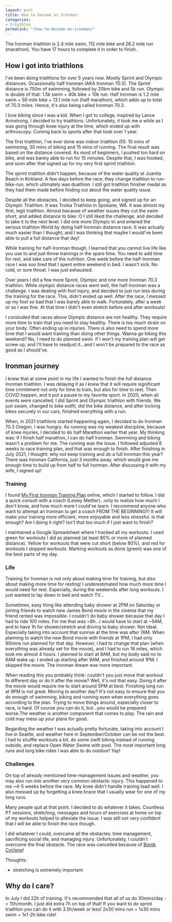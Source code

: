 ```yaml
---
layout: post
title: How to become an Ironman!
categories:
- triathlon
permalink: "/how-to-become-an-ironman/"
---
```

The Ironman triathlon is 2.4 mile swim, 112 mile bike and 26.2 mile run (marathon). You have 17 hours to complete it in order to finish.

<h2>How I got into triathlons</h2>

I've been doing triathlons for over 5 years now. Mostly Sprint and Olympic distances. Ocassionally half Ironman (AKA Ironman 70.3). The Sprint distance is 750m of swimming, followed by 20km bike and 5k run. Olympic is double of that: 1.5k swim + 40k bike + 10k run. Half Ironman is 1.2 mile swim + 56 mile bike + 13.1 mile run (half marathon), which adds up to total of 70.3 miles. Hence, it's also being called Ironman 70.3.

I love biking since I was a kid. When I got to college, inspired by Lance Armstrong, I decided to try triathlons. Unfortunately, it took me a while as I was going through knee injury at the time, which ended up with arthroscopy. Coming back to sports after that took over 1 year.

The first triathlon, I've ever done was indoor triathlon i55: 10 mins of swimming, 30 mins of biking and 15 mins of running. The final result was based on the distance covered. As most of beginners, I pushed too hard on bike, and was barely able to run for 15 minutes. Despite that, I was hooked, and soon after that signed up for my very first sprint triathlon.

The sprint triathlon didn't happen, because of the water quality at Juanita Beach in Kirkland. A few days before the race, they change triathlon to run-bike-run, which ultimately was duathlon. I still got triathlon finisher medal as they had them made before finding out about the water quality issue.

Despite all the obstacles, I decided to keep going, and signed up for an Olympic Triathlon. It was Troika Triathlon in Spokane, WA. It was almost my first, legit triathlon. Almost because of weather issues they cut the swim short, and added distance to bike :O I still liked the challenge, and decided to take it to the next level. I did one more Olympic tri and entered the serious triathlon World by doing half-Ironman distance race. It was actually much easier than I thought, and I was thinking that maybe I would've been able to pull a full distance that day!

While training for half-Ironman though, I learned that you cannot live life like you use to and just throw trainings in the spare time. You need to add time for rest, and take care of the nutrition. One week before the half-Ironman race I was soo tired that I spent entire weekend in bed. I wasn't sick. No cold, or sore throat. I was just exhausted.

Over years I did a few more Sprint, Olympic and one more Ironman 70.3 triathlon. While olympic distance races went well, the half-Ironman was a challenge. I was dealing with foot injury, and decided to just run less during the training for the race. This, didn't ended up well. After the race, I messed up my foot so bad that I was barely able to walk. Fortunately, after a week or so I was fine. At that time I didn't even stretch before and after workouts!

I consluded that races above Olympic distance are not healthy. They require more time to train that you need to stay healthy. There is too much strain on your body. Often ending up in injuries. There is also need to spend more time that I would want training than doing other things. Wanna go hiking this weekend? No, I need to do planned swim. If I won't my training plan will get screw up, and I'll have to readjust it...and I won't be prepared to the race as good as I should've.

<h2>Ironman journey</h2>

I knew that at some point in my life I wanted to finish the full distance Ironman triathlon. I was delaying it as I knew that it will require significant time cmmitment not only for time to train, but also for time to rest. Then COViD happen, and it put a pause to my favorite sport. In 2020, when all events were cancelled, I did Sprint and Olympic triathlon with friends. We just swam, changed to bike outfit, did the bike distance, and after locking bikes securely in our cars, finished everything with a run.

When, in 2021 triathlons started happening again, I decided to do Ironman 70.3 Oregon. I was hungry. As running was my weakest discipline, because of knee injuries, I decided to do half Marathon earlier that year. My thinking was: if I finish half marathon, I can do half Ironman. Swimming and biking wasn't a problem for me. The running was the issue. I followed adjusted 6 weeks to race training plan, and that was enough to finish. After finishing in July 2021, I thought: why not keep training and do a full Ironman this year? There was Ironman California, just 3 months away, which would give me enough time to build up from half to full Ironman. After discussing it with my wife, I signed up!

<h3>Training</h3>

I found <a href="https://s3-eu-west-1.amazonaws.com/kpdocshare/Training_Plans/TRI38.First_Ironman.pdf">My First Ironman Training Plan</a> online, which I started to follow. I did a quick consult with a coach (Lesley Mettler)...only to realize how much I don't know, and how much more I could've learn. I recommend anyone who want to attempt an Ironman to get a coach FROM THE BEGINNING!!! It will make your training more efficient, more enjoyable and less stressful. Is that enough? Am I doing it right? Isn't that too much if I just want to finish?

I maintained a Google Spreadsheet where I tracked all my workouts. I used green for workouts I did as planned (at least 80% or more of planned distance). Yellow for workouts that were cut short (below 80%), and red for workouts I skipped workouts. Marking workouts as done (green) was one of the best parts of my day.

<h3>Life</h3>

Training for Ironman is not only about making time for training, but also about making more time for resting! I underestimated how much more time I would need for rest. Especially, during the weekends after long workouts. I just wanted to lay down in bed and watch TV...

Sometimes, easy thing like attending baby shower at 2PM on Saturday or joining friends to watch new James Bond movie in the cinema that my friend rented was impossible. I couldn't do baby shower because that day I had to ride 100 miles. For me that was ~8h...I would have to start at ~5AM, and to have 1h for shower/stretch and driving to baby shower. Not ideal. Especially taking into account that sunrise at the time was after 7AM. When planning to watch the new Bond movie with friends at 1PM, I had only 90mins run planned for that day. However, I had to change that plan (when everything was already set for the movie), and I had to run 16 miles, which took me almost 4 hours. I planned to start at 8AM, but my body said no to 6AM wake up. I ended up starting after 9AM, and finished around 1PM. I skipped the movie. The Ironman dream was more important.

When reading this you probably think: couldn't you just move that workout to different day or do it after the movie? Well, it's not that easy. Doing it after the movie would require me to start around 5PM at best. Finishing long run at 9PM is not great. Moving to another day? It's not easy to ensure that you do enough of swimming, biking and running even when everything goes according to the plan. Trying to move things around, especially closer to race, is hard. Of course you can do it, but...you would be prepared worse.The weather is another component that comes to play. The rain and cold may mess up your plans for good.

Regarding the weather I was actually pretty fortunate, taking into account I live in Seattle, and weather here in September/October can be not the best. I had to shuffle workouts a bit, do some zwift biking instead of running outside, and replace Open Water Swims with pool. The most important long runs and long bike rides I was able to do outdoor! Yay!

<h3>Challenges</h3>

On top of already mentioned time-management issues and weather, you may also run into another very common obstacle: injury. This happened to me ~4-5 weeks before the race. My knee didn't handle training load well. I also messed up by forgetting a knee brace that I usually wear for one of my long runs.

Many people quit at that point. I decided to do whatever it takes. Countless PT sessions, stretching, messages and hours of exercises at home on top of my workouts helped to alleviate the issue. I was still not very confident that I will be able to finish the race though.

I did whatever I could, overcame all the obstacles: time management, sacrificing social life, and managing injury. Unfortunately, I couldn't overcome the final obstacle. The race was cancelled because of [Bomb Cyclone](https://www.tri247.com/triathlon-news/elite/ironman-california-cancelled-weather)!

Thoughts:

* stretching is extremely important


<h2>Why do I care?</h2>
In July I did 22h of training. It's recommended that all of us do 30mins/day -> 15h/month. I just did extra 7h on top of that!
If you want to do sprint triathlon you can do it with 3.5h/week or less! 2x30 mins run + 1x30 mins swim + 1x1-2h bike ride!

